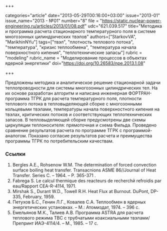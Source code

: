 +++

categories="article"
date="2013-05-29T00:16:00+03:00"
issue="2013-01"
issue_name="2013 - №01"
number="8"
file = "https://static.nuclear-power-engineering.ru/articles/2013/01/08.pdf"
udc="621.039.517"
title="Методика и программа расчета стационарного температурного поля в системе многозонных цилиндрических твэлов"
authors=["StarkovVA", "MarikhinNYu"]
tags=["твэл", "плотность теплового потока", "температура", "кризис теплообмена", "температура начала поверхностного кипения", "теплотехнические запасы"]
rubric = "modeling"
rubric_name = "Моделирование процессов в объектах ядерной энергетики"
doi="https://doi.org/10.26583/npe.2013.1.08"

+++

Предложены методика и аналитическое решение стационарной задачи теплопроводности для системы многозонных цилиндрических тел. На их основе разработан алгоритм и написана инженерная ФОРТРАН-программа ТГРК для расчета температурного поля, плотности теплового потока в тепловыделяющей сборке с многозонными кольцевыми твэлами, температуры начала поверхностного кипения на твэлах, критических потоков и соответствующих теплотехнических запасов. В тепловыделяющей сборке предусмотрены две схемы циркуляции теплоносителя: прямоточная и схема Фильда. Проведено сравнение результатов расчета по программе ТГРК с программой-аналогом. Показано согласие результатов расчета и преимущества программы ТГРК по потребительским качествам.

### Ссылки

1. Bergles A.E., Rohsenow W.M. The determination of forced convection surface boiling heat transfer. Transacnions ASME 86//Journal of Heat Transfer. Series C. – 1964. – Р. 365-371 .
2. Fabrega S. Le calcul thermique des reacteurs de recherchй refroidis par eau/Rapport CEA-R-4114, 1971.
3. Mirshak S., Durant W.D., Towell R.H. Heat Flux at Burnout. DuPont, DP-335, February, 1959.
4. Петухов Б.С., Генин Л.Г., Ковалев С.А. Теплообмен в ядерных энергетических установках. – М.: Атомиздат, 1974. – 396 c.
5. Емельянов М.К., Талиев А.В. Программа ASTRA для расчета теплового режима ТВС с трубчатыми коаксиальными твэлами/Препринт ИАЭ-4114/4. – М., 1985. – 17 c.